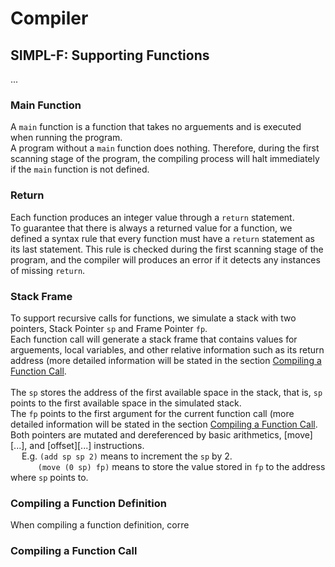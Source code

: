 # Compiler

## SIMPL-F: Supporting Functions

... <br>

### Main Function
A ```main``` function is a function that takes no arguements and is executed when running the program. <br>
A program without a ```main``` function does nothing. Therefore, during the first scanning stage of the program, the compiling process will halt immediately if the ```main``` function is not defined. <br>

### Return
Each function produces an integer value through a ```return``` statement. <br>
To guarantee that there is always a returned value for a function, we defined a syntax rule that every function must have a ```return``` statement as its last statement. This rule is checked during the first scanning stage of the program, and the compiler will produces an error if it detects any instances of missing ```return```.

### Stack Frame
To support recursive calls for functions, we simulate a stack with two pointers, Stack Pointer ```sp``` and Frame Pointer ```fp```. <br>
Each function call will generate a stack frame that contains values for arguements, local variables, and other relative information such as its return address (more detailed information will be stated in the section [Compiling a Function Call](#compiling-a-function-call). <br>
<br>
The ```sp``` stores the address of the first available space in the stack, that is, ```sp``` points to the first available space in the simulated stack. <br>
The ```fp``` points to the first argument for the current function call (more detailed information will be stated in the section [Compiling a Function Call](#compiling-a-function-call). <br> 
Both pointers are mutated and dereferenced by basic arithmetics, [move][...], and [offset][...] instructions. <br>
&emsp; E.g. ```(add sp sp 2)``` means to increment the ```sp``` by 2. <br>
&emsp; &emsp; &nbsp; ```(move (0 sp) fp)``` means to store the value stored in ```fp``` to the address where ```sp``` points to. <br>


### Compiling a Function Definition
When compiling a function definition,  corre


### Compiling a Function Call
